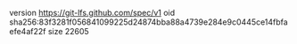 version https://git-lfs.github.com/spec/v1
oid sha256:83f3281f056841099225d24874bba88a4739e284e9c0445ce14fbfaefe4af22f
size 22605
